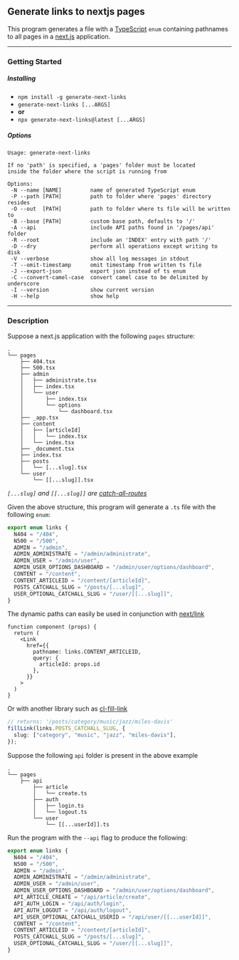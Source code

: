 ## Generate links to nextjs pages

This program generates a file with a [TypeScript](https://www.typescriptlang.org/) `enum` containing pathnames to all pages in a [next.js](https://nextjs.org/) application.

---

### Getting Started

##### Installing

- `npm install -g generate-next-links`
- `generate-next-links [...ARGS]`
- **or**
- `npx generate-next-links@latest [...ARGS]`

##### Options

```
Usage: generate-next-links

If no 'path' is specified, a 'pages' folder must be located
inside the folder where the script is running from

Options:
 -N --name [NAME]         name of generated TypeScript enum
 -P --path [PATH]         path to folder where 'pages' directory resides
 -O --out  [PATH]         path to folder where ts file will be written to
 -B --base [PATH]         custom base path, defaults to '/'
 -A --api                 include API paths found in '/pages/api' folder
 -R --root                include an 'INDEX' entry with path '/'
 -D --dry                 perform all operations except writing to disk
 -V --verbose             show all log messages in stdout
 -T --omit-timestamp      omit timestamp from written ts file
 -J --export-json         export json instead of ts enum
 -C --convert-camel-case  convert camel case to be delimited by underscore
 -I --version             show current version
 -H --help                show help
```

---

### Description

Suppose a next.js application with the following `pages` structure:

```
.
└── pages
    ├── 404.tsx
    ├── 500.tsx
    ├── admin
    │   ├── administrate.tsx
    │   ├── index.tsx
    │   └── user
    │       ├── index.tsx
    │       └── options
    │           └── dashboard.tsx
    ├── _app.tsx
    ├── content
    │   ├── [articleId]
    │   │   └── index.tsx
    │   └── index.tsx
    ├── _document.tsx
    ├── index.tsx
    ├── posts
    │   └── [...slug].tsx
    └── user
        └── [[...slug]].tsx
```

_`[...slug]` and `[[...slug]]` are [catch-all-routes](https://nextjs.org/docs/routing/dynamic-routes#catch-all-routes)_

Given the above structure, this program will generate a `.ts` file with the following `enum`:

```ts
export enum links {
  N404 = "/404",
  N500 = "/500",
  ADMIN = "/admin",
  ADMIN_ADMINISTRATE = "/admin/administrate",
  ADMIN_USER = "/admin/user",
  ADMIN_USER_OPTIONS_DASHBOARD = "/admin/user/options/dashboard",
  CONTENT = "/content",
  CONTENT_ARTICLEID = "/content/[articleId]",
  POSTS_CATCHALL_SLUG = "/posts/[...slug]",
  USER_OPTIONAL_CATCHALL_SLUG = "/user/[[...slug]]",
}
```

The dynamic paths can easily be used in conjunction with [next/link](https://nextjs.org/docs/api-reference/next/link#with-url-object)

```tsx
function component (props) {
  return (
    <Link
      href={{
        pathname: links.CONTENT_ARTICLEID,
        query: {
          articleId: props.id
        },
      }}
    >
  )
}
```

Or with another library such as [cl-fill-link](https://github.com/Lindeneg/cl-fill-link)

```ts
// returns: '/posts/category/music/jazz/miles-davis'
fillLink(links.POSTS_CATCHALL_SLUG, {
  slug: ["category", "music", "jazz", "miles-davis"],
});
```

Suppose the following `api` folder is present in the above example

```
.
└── pages
    ├── api
        ├── article
        │   └── create.ts
        ├── auth
        │   ├── login.ts
        │   └── logout.ts
        └── user
            └── [[...userId]].ts
```

Run the program with the `--api` flag to produce the following:

```ts
export enum links {
  N404 = "/404",
  N500 = "/500",
  ADMIN = "/admin",
  ADMIN_ADMINISTRATE = "/admin/administrate",
  ADMIN_USER = "/admin/user",
  ADMIN_USER_OPTIONS_DASHBOARD = "/admin/user/options/dashboard",
  API_ARTICLE_CREATE = "/api/article/create",
  API_AUTH_LOGIN = "/api/auth/login",
  API_AUTH_LOGOUT = "/api/auth/logout",
  API_USER_OPTIONAL_CATCHALL_USERID = "/api/user/[[...userId]]",
  CONTENT = "/content",
  CONTENT_ARTICLEID = "/content/[articleId]",
  POSTS_CATCHALL_SLUG = "/posts/[...slug]",
  USER_OPTIONAL_CATCHALL_SLUG = "/user/[[...slug]]",
}
```

